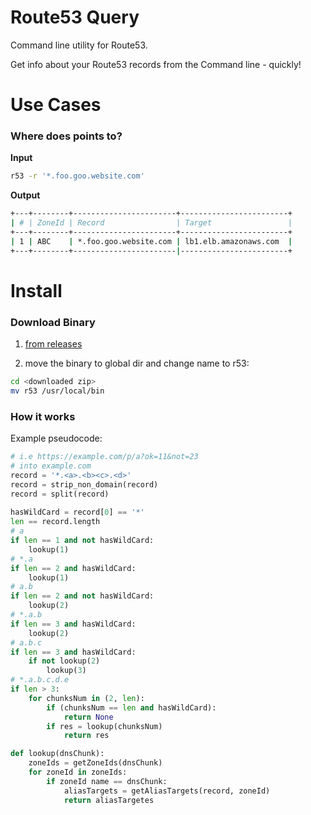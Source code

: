 # Route53 Query 

Command line utility for Route53. 

Get info about your Route53 records from the Command line - quickly!

# Use Cases

### Where does <some dns record> points to? 

<b> Input </b>

```bash
r53 -r '*.foo.goo.website.com'
``` 

<b> Output </b>

```bash
+---+--------+-----------------------+------------------------+
| # | ZoneId | Record                | Target                 |
+---+--------+-----------------------+------------------------+
| 1 | ABC    | *.foo.goo.website.com | lb1.elb.amazonaws.com  |
+---+--------+-----------------------|------------------------+

```

# Install 

### Download Binary

1. [from releases](https://github.com/Isan-Rivkin/route53-cli/releases)

2. move the binary to global dir and change name to r53:

```bash
cd <downloaded zip>
mv r53 /usr/local/bin
```
### How it works

Example pseudocode: 

```python
# i.e https://example.com/p/a?ok=11&not=23
# into example.com 
record = '*.<a>.<b><c>.<d>'
record = strip_non_domain(record)
record = split(record)
 
hasWildCard = record[0] == '*'
len == record.length
# a 
if len == 1 and not hasWildCard: 
    lookup(1)
# *.a
if len == 2 and hasWildCard:  
    lookup(1)
# a.b
if len == 2 and not hasWildCard:  
    lookup(2)
# *.a.b
if len == 3 and hasWildCard: 
    lookup(2)
# a.b.c
if len == 3 and hasWildCard: 
    if not lookup(2)
        lookup(3)
# *.a.b.c.d.e
if len > 3:
    for chunksNum in (2, len):
        if (chunksNum == len and hasWildCard):
            return None
        if res = lookup(chunksNum)
            return res 

def lookup(dnsChunk):
    zoneIds = getZoneIds(dnsChunk)
    for zoneId in zoneIds:
        if zoneId name == dnsChunk: 
            aliasTargets = getAliasTargets(record, zoneId)
            return aliasTargetes
```